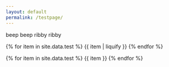 ```yaml
---
layout: default
permalink: /testpage/
---
```


beep beep ribby ribby

{% for item in site.data.test %}
{{ item | liquify }}
{% endfor %}

{% for item in site.data.test %}
{{ item }}
{% endfor %}
